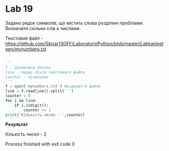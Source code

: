 # Lab 19

Задано рядок символів, що містить слова розділені пробілами. Визначити скільки слів є числами.

Текстовий файл - https://github.com/Sklyar13OFF/LaboratorniPython/blob/master/Labkanineteen/mynumbers.txt
```python

'''
f - допоміжна змінна
line - перша лінія текстового файла
counter - лічильник
'''
f = open('mynumbers.txt') #відкриття файла
line = f.readline().split(' ') 
counter = 0
for i in line:
    if i.isdigit():
        counter += 1
print('Кількість чисел - ',counter)

```


**Результат**

Кількість чисел -  2

Process finished with exit code 0
